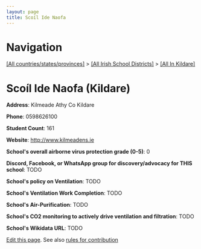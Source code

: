 ```yaml
---
layout: page
title: Scoíl Ide Naofa
---
```

# Navigation

[[All countries/states/provinces]](../../..) > [[All Irish School Districts]](../..) > [[All In Kildare]](..)

# Scoíl Ide Naofa (Kildare)

**Address**: Kilmeade Athy Co Kildare

**Phone**: 0598626100

**Student Count**: 161

**Website**: <http://www.kilmeadens.ie>

**School's overall airborne virus protection grade (0-5)**: 0

**Discord, Facebook, or WhatsApp group for discovery/advocacy for THIS school**: TODO

**School's policy on Ventilation**: TODO

**School's Ventilation Work Completion**: TODO

**School's Air-Purification**: TODO

**School's CO2 monitoring to actively drive ventilation and filtration**: TODO

**School's Wikidata URL**: TODO


[Edit this page](https://github.com/ventilate-schools/Ireland/edit/main/./Kildare/Scoíl_Ide_Naofa.md). See also [rules for contribution](../../../contribution-rules/)